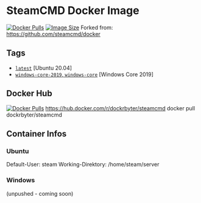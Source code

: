 # SteamCMD Docker Image
[![Docker Pulls](https://img.shields.io/docker/pulls/dockrbyter/steamcmd.svg)](https://hub.docker.com/r/dockrbyter/steamcmd)
[![Image Size](https://img.shields.io/docker/image-size/dockrbyter/steamcmd.svg)](https://hub.docker.com/r/dockrbyter/steamcmd)
Forked from: https://github.com/steamcmd/docker

## Tags
*   [`latest`](dockerfiles/ubuntu-20/Dockerfile) [Ubuntu 20.04]
*   [`windows-core-2019`, `windows-core`](dockerfiles/windows-core-2019/Dockerfile) [Windows Core 2019]

## Docker Hub
[![Docker Pulls](https://img.shields.io/docker/pulls/dockrbyter/steamcmd.svg)](https://hub.docker.com/r/dockrbyter/steamcmd)
https://hub.docker.com/r/dockrbyter/steamcmd
docker pull dockrbyter/steamcmd

## Container Infos
### Ubuntu
Default-User: steam
Working-Direktory: /home/steam/server

### Windows
(unpushed - coming soon)
